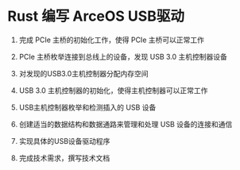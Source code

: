 # Rust 编写 ArceOS USB驱动


1. 完成 PCIe 主桥的初始化工作，使得 PCIe 主桥可以正常工作


2. PCIe 主桥枚举连接到总线上的设备，发现 USB 3.0 主机控制器设备

3. 对发现的USB3.0主机控制器分配内存空间

4. USB 3.0 主机控制器的初始化，使得主机控制器可以正常工作
 
5. USB主机控制器枚举和检测插入的 USB 设备

6. 创建适当的数据结构和数据通路来管理和处理 USB 设备的连接和通信
   
7. 实现具体的USB设备驱动程序

8. 完成技术需求，撰写技术文档

